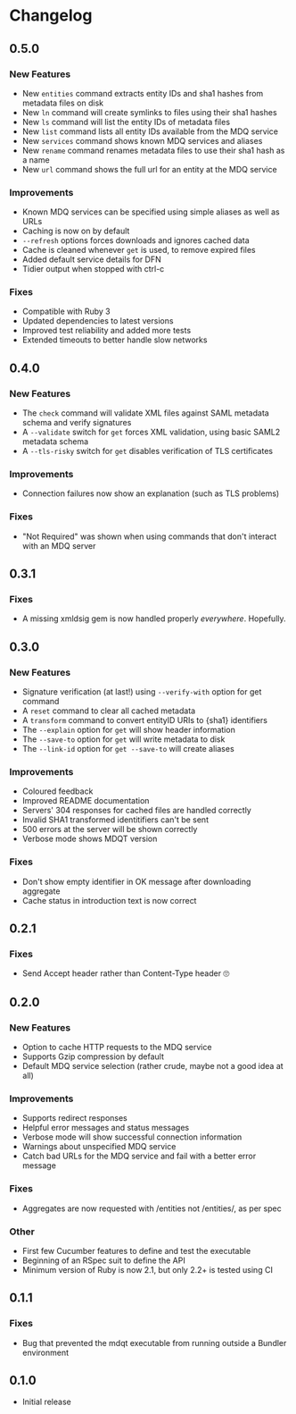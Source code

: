 # Changelog

## 0.5.0

### New Features

- New `entities` command extracts entity IDs and sha1 hashes from metadata files on disk
- New `ln` command will create symlinks to files using their sha1 hashes
- New `ls` command will list the entity IDs of metadata files
- New `list` command lists all entity IDs available from the MDQ service
- New `services` command shows known MDQ services and aliases
- New `rename` command renames metadata files to use their sha1 hash as a name 
- New `url` command shows the full url for an entity at the MDQ service

### Improvements

- Known MDQ services can be specified using simple aliases as well as URLs
- Caching is now on by default
- `--refresh` options forces downloads and ignores cached data
- Cache is cleaned whenever `get` is used, to remove expired files
- Added default service details for DFN
- Tidier output when stopped with ctrl-c

### Fixes

- Compatible with Ruby 3
- Updated dependencies to latest versions
- Improved test reliability and added more tests
- Extended timeouts to better handle slow networks

## 0.4.0

### New Features
- The `check` command will validate XML files against SAML metadata schema and verify signatures
- A `--validate` switch for `get` forces XML validation, using basic SAML2 metadata schema
- A `--tls-risky` switch for `get` disables verification of TLS certificates

### Improvements
- Connection failures now show an explanation (such as TLS problems)

### Fixes
- "Not Required" was shown when using commands that don't interact with an MDQ server

## 0.3.1

### Fixes
- A missing xmldsig gem is now handled properly *everywhere*. Hopefully.

## 0.3.0

### New Features
- Signature verification (at last!) using `--verify-with` option for get command
- A `reset` command to clear all cached metadata
- A `transform` command to convert entityID URIs to {sha1} identifiers
- The `--explain` option for `get` will show header information
- The `--save-to` option for `get` will write metadata to disk
- The `--link-id` option for `get --save-to` will create aliases

### Improvements
- Coloured feedback
- Improved README documentation
- Servers' 304 responses for cached files are handled correctly
- Invalid SHA1 transformed identitifiers can't be sent
- 500 errors at the server will be shown correctly
- Verbose mode shows MDQT version

### Fixes
- Don't show empty identifier in OK message after downloading aggregate
- Cache status in introduction text is now correct

## 0.2.1

### Fixes
- Send Accept header rather than Content-Type header 🙄

## 0.2.0

### New Features
- Option to cache HTTP requests to the MDQ service
- Supports Gzip compression by default
- Default MDQ service selection (rather crude, maybe not a good idea at all)

### Improvements
- Supports redirect responses
- Helpful error messages and status messages
- Verbose mode will show successful connection information
- Warnings about unspecified MDQ service
- Catch bad URLs for the MDQ service and fail with a better error message

### Fixes
- Aggregates are now requested with /entities not /entities/, as per spec

### Other
- First few Cucumber features to define and test the executable
- Beginning of an RSpec suit to define the API
- Minimum version of Ruby is now 2.1, but only 2.2+ is tested using CI

## 0.1.1

### Fixes
- Bug that prevented the mdqt executable from running outside a Bundler environment

## 0.1.0

- Initial release